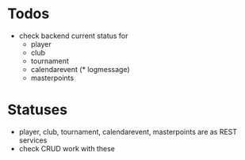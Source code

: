 
# Todos 

- check backend current status for
  * player
  * club
  * tournament
  * calendarevent
  (* logmessage)
  * masterpoints
 
# Statuses

  * player, club, tournament, calendarevent, masterpoints are as REST services
  * check CRUD work with these
  
   
   
